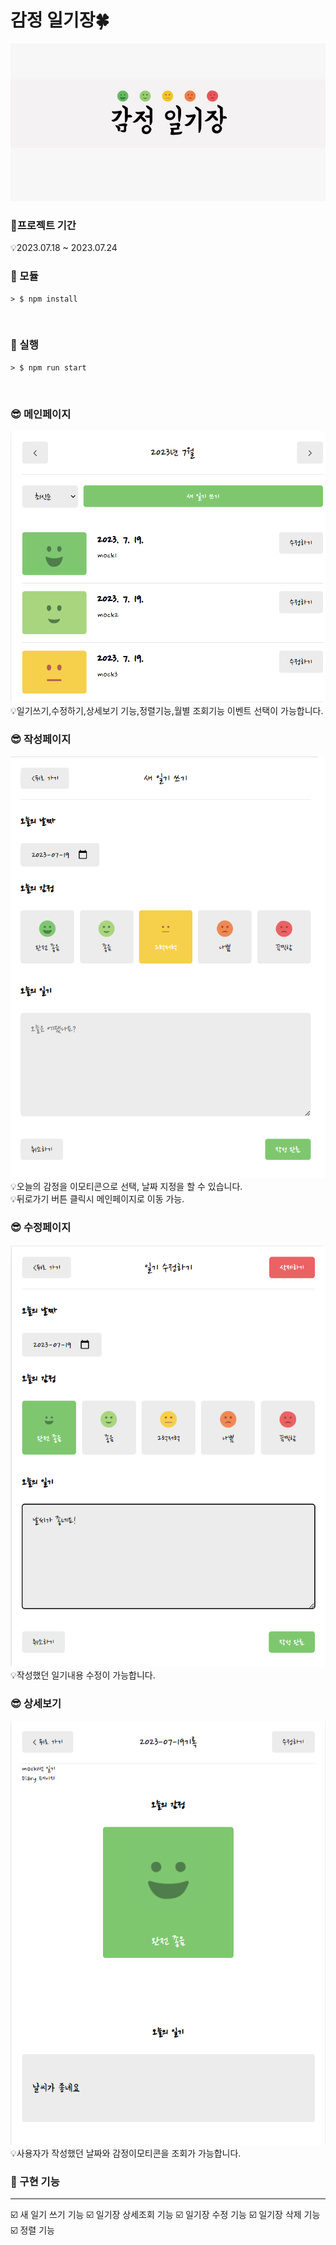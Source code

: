 # 감정 일기장🍀

![CreatePlan](./img/banner.png)

### 📅프로젝트 기간
 💡2023.07.18 ~ 2023.07.24<br>
### 🧩 모듈 <br/>
```
> $ npm install
```
<br>

### 🧩 실행 <br/>
```
> $ npm run start
```
<br>

### 😎 메인페이지<br/>
   ![CreatePlan](./img/mainpage.png)<br/>
   💡일기쓰기,수정하기,상세보기 기능,정렬기능,월별 조회기능 이벤트 선택이 가능합니다.<br>
   
### 😎 작성페이지<br/>
   ![CreatePlan](./img/newpage.png)<br/>
   💡오늘의 감정을 이모티콘으로 선택, 날짜 지정을 할 수 있습니다.<br/>
   💡뒤로가기 버튼 클릭시 메인페이지로 이동 가능.<br>
### 😎 수정페이지<br/>
   ![CreatePlan](./img/editorpage.png)<br/>
   💡작성했던 일기내용 수정이 가능합니다.<br>
### 😎 상세보기<br/>
   ![CreatePlan](./img/viewerpage.png)<br/>
   💡사용자가 작성했던 날짜와 감정이모티콘을 조회가 가능합니다.<br>


### 📑 구현 기능

---

☑️ 새 일기 쓰기 기능
☑️ 일기장 상세조회 기능
☑️ 일기장 수정 기능
☑️ 일기장 삭제 기능
☑️ 정렬 기능






